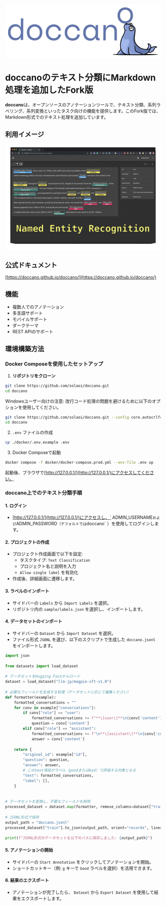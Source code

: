 <div align="center">
  <img src="https://raw.githubusercontent.com/doccano/doccano/master/docs/images/logo/doccano.png">
</div>

# doccanoのテキスト分類にMarkdown処理を追加したFork版

**doccano**は、オープンソースのアノテーションツールで、テキスト分類、系列ラベリング、系列変換といったタスク向けの機能を提供します。このFork版では、Markdown形式でのテキスト処理を追加しています。

## 利用イメージ

![Demo image](https://raw.githubusercontent.com/doccano/doccano/master/docs/images/demo/demo.gif)

## 公式ドキュメント

[https://doccano.github.io/doccano/](https://doccano.github.io/doccano/)

## 機能

- 複数人でのアノテーション
- 多言語サポート
- モバイルサポート
- ダークテーマ
- REST APIのサポート

## 環境構築方法

### Docker Composeを使用したセットアップ

1. **リポジトリをクローン**

```bash
git clone https://github.com/solaoi/doccano.git
cd doccano
```

Windowsユーザー向けの注意: 改行コード処理の問題を避けるために以下のオプションを使用してください。

```bash
git clone https://github.com/solaoi/doccano.git --config core.autocrlf=input
cd doccano
```

2. `.env` ファイルの作成

```bash
cp ./docker/.env.example .env
```

3. Docker Composeで起動

```bash
docker compose -f docker/docker-compose.prod.yml --env-file .env up
```

起動後、ブラウザで[http://127.0.0.1/](http://127.0.0.1/)にアクセスしてください。

### doccano上でのテキスト分類手順

#### 1. ログイン

- [http://127.0.0.1/](http://127.0.0.1/)にアクセスし、` ADMIN_USERNAME` および `ADMIN_PASSWORD` （デフォルトでは `doccano` ）を使用してログインします。

#### 2. プロジェクトの作成

- プロジェクト作成画面で以下を設定:
  - タスクタイプ: `Text Classification`
  - プロジェクト名と説明を入力
  - `Allow single label` を有効化
- 作成後、詳細画面に遷移します。

#### 3. ラベルのインポート

- サイドバーの `Labels` から `Import Labels` を選択。
- リポジトリ内の `sample/labels.json` を選択し、インポートします。

#### 4. データセットのインポート

- サイドバーの `Dataset` から `Import Dataset` を選択。
- ファイル形式 `JSONL` を選び、以下のスクリプトで生成した `doccano.jsonl` をインポートします。

```python
import json

from datasets import load_dataset

# データセットをHugging Faceからロード
dataset = load_dataset("llm-jp/magpie-sft-v1.0")

# 必要なフィールドを生成する処理（データセットに応じて編集ください）
def formatter(example):
    formatted_conversations = ""
    for conv in example["conversations"]:
        if conv["role"] == "user":
            formatted_conversations += f"**\[user\]**\n{conv['content']}\n"
            question = conv['content']
        elif conv["role"] == "assistant":
            formatted_conversations += f"\n**\[assistant\]**\n{conv['content']}\n"
            answer = conv['content']

    return {
        "original_id": example["id"],
        "question": question,
        "answer": answer,
        # このtext項目がラベル（goodまたはbad）で評価する対象となる
        "text": formatted_conversations,
        "label": [],
    }


# データセットを変換し、不要なフィールドを削除
processed_dataset = dataset.map(formatter, remove_columns=dataset["train"].column_names)

# JSONL形式で保存
output_path = "doccano.jsonl"
processed_dataset["train"].to_json(output_path, orient="records", lines=True)

print(f"JSONL形式のデータセットを以下のパスに保存しました: {output_path}")
```

#### 5. アノテーションの開始

- サイドバーの `Start Annotation` をクリックしてアノテーションを開始。
- ショートカットキー（例: `g` キーで `Good` ラベルを選択）を活用できます。

#### 6. 結果のエクスポート

- アノテーションが完了したら、 `Dataset` から `Export Dataset` を使用して結果をエクスポートします。
